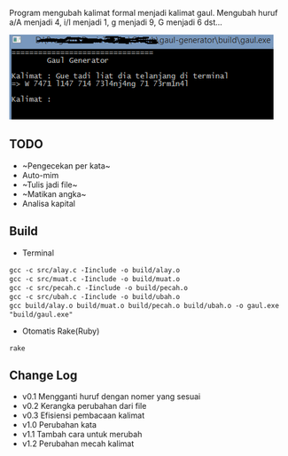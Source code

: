Program mengubah kalimat formal menjadi kalimat gaul.
Mengubah huruf a/A menjadi 4, i/I menjadi 1, g menjadi 9, G menjadi 6 dst...

![Cuplikan](Cuplikan.png)

## TODO
* ~Pengecekan per kata~
* Auto-mim
* ~Tulis jadi file~
* ~Matikan angka~
* Analisa kapital

## Build
* Terminal
```batch
gcc -c src/alay.c -Iinclude -o build/alay.o
gcc -c src/muat.c -Iinclude -o build/muat.o
gcc -c src/pecah.c -Iinclude -o build/pecah.o
gcc -c src/ubah.c -Iinclude -o build/ubah.o
gcc build/alay.o build/muat.o build/pecah.o build/ubah.o -o gaul.exe
"build/gaul.exe"
```

* Otomatis Rake(Ruby)
```batch
rake
```

## Change Log
* v0.1	Mengganti huruf dengan nomer yang sesuai
* v0.2	Kerangka perubahan dari file
* v0.3	Efisiensi pembacaan kalimat
* v1.0	Perubahan kata
* v1.1	Tambah cara untuk merubah
* v1.2	Perubahan mecah kalimat